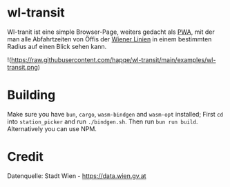 # wl-transit

Wl-tranit ist eine simple Browser-Page, weiters gedacht als [PWA](https://de.wikipedia.org/wiki/Progressive_Web_App), mit der man alle Abfahrtzeiten von Öffis der [Wiener Linien](https://www.wienerlinien.at/) in einem bestimmten Radius auf einen Blick sehen kann.

!(https://raw.githubusercontent.com/hapqe/wl-transit/main/examples/wl-transit.png)

# Building
Make sure you have `bun`, `cargo`, `wasm-bindgen` and `wasm-opt` installed; First `cd` into `station_picker` and run `./bindgen.sh`. Then run `bun run build`. Alternatively you can use NPM.

# Credit

Datenquelle: Stadt Wien - https://data.wien.gv.at

